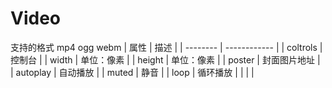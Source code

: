 # Video
支持的格式 mp4 ogg webm
| 属性     | 描述         |
| -------- | ------------ |
| coltrols | 控制台    |
| width    | 单位：像素   |
| height   | 单位：像素   | 
| poster   | 封面图片地址 |
| autoplay | 自动播放   |
| muted    | 静音    |
| loop     | 循环播放     |
|          |              |
